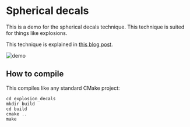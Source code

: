 # Spherical decals

This is a demo for the spherical decals technique. This technique is suited for things like explosions.

This technique is explained in [this blog post](https://tuket.github.io/posts/2022-08-05-explosion-decals/).

![demo](https://tuket.github.io/img/explosion_decals/demo.jpg)

## How to compile

This compiles like any standard CMake project:

```
cd explosion_decals
mkdir build
cd build
cmake ..
make
```

